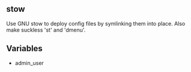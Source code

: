 ## stow

Use GNU stow to deploy config files by symlinking them into place. Also make suckless 'st' and 'dmenu'.

## Variables

- admin_user
